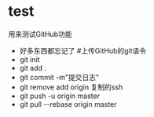 # test
用来测试GitHub功能
+ 好多东西都忘记了
#上传GitHub的git语令
+ git init
+ git add .
+ git commit -m"提交日志"  
+ git remove add origin 复制的ssh
+ git push -u origin master 
+ git pull --rebase origin master
